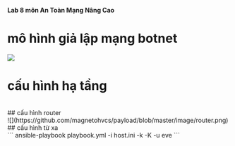 __Lab 8 môn An Toàn Mạng Nâng Cao__
</br>
# mô hình giả lập mạng botnet
![](https://github.com/magnetohvcs/payload/blob/master/image/eve-ng.png)
# cấu hình hạ tầng
</br>
## cấu hình router
</br>
![](https://github.com/magnetohvcs/payload/blob/master/image/router.png)
</br>
## cấu hình từ xa
</br>
```
ansible-playbook playbook.yml -i host.ini -k -K -u eve
```
